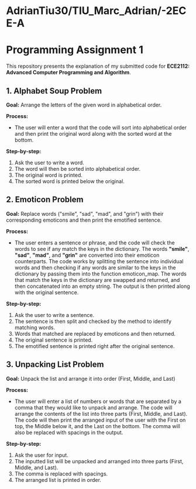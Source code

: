 # AdrianTiu30/TIU_Marc_Adrian/-2ECE-A

# Programming Assignment 1

This repository presents the explanation of my submitted code for 
**ECE2112: Advanced Computer Programming and Algorithm**.

## 1. Alphabet Soup Problem
**Goal:** Arrange the letters of the given word in alphabetical order.

**Process:**
- The user will enter a word that the code will sort into alphabetical order and then print the original word along with the sorted word at the bottom.

**Step-by-step:**
1. Ask the user to write a word.
2. The word will then be sorted into alphabetical order.
3. The original word is printed.
4. The sorted word is printed below the original.


## 2. Emoticon Problem
**Goal:** Replace words ("smile", "sad", "mad", and "grin") with their corresponding emoticons and then print the emotified sentence.

**Process:**
- The user enters a sentence or phrase, and the code will check the words to see if any match the keys in the dictionary. The words **"smile"**, **"sad"**, **"mad"**, and **"grin"** are converted into their emoticon counterparts. The code works by splitting the sentence into individual words and then checking if any words are similar to the keys in the dictionary by passing them into the function emoticon_map. The words that match the keys in the dictionary are swapped and returned, and then concatenated into an empty string. The output is then printed along with the original sentence.

**Step-by-step:**
1. Ask the user to write a sentence.
2. The sentence is then split and checked by the method to identify matching words.
3. Words that matched are replaced by emoticons and then returned.
4. The original sentence is printed.
5. The emotified sentence is printed right after the original sentence.


## 3. Unpacking List Problem
**Goal:** Unpack the list and arrange it into order (First, Middle, and Last)

**Process:**
- The user will enter a list of numbers or words that are separated by a comma that they would like to unpack and arrange. The code will arrange the contents of the list into three parts (First, Middle, and Last). The code will then print the arranged input of the user with the First on top, the Middle below it, and the Last on the bottom. The comma will also be replaced with spacings in the output.

**Step-by-step:**
1. Ask the user for input.
2. The inputted list will be unpacked and arranged into three parts (First, Middle, and Last).
3. The comma is replaced with spacings.
4. The arranged list is printed in order.
